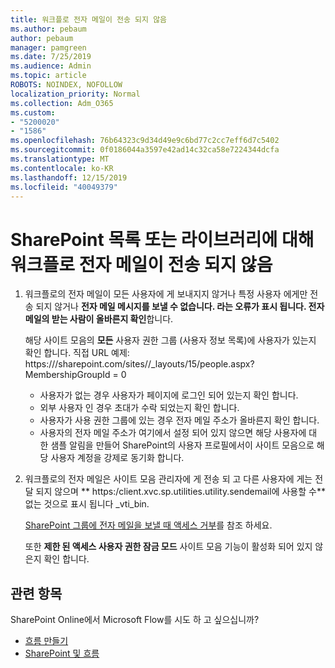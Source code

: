 ```yaml
---
title: 워크플로 전자 메일이 전송 되지 않음
ms.author: pebaum
author: pebaum
manager: pamgreen
ms.date: 7/25/2019
ms.audience: Admin
ms.topic: article
ROBOTS: NOINDEX, NOFOLLOW
localization_priority: Normal
ms.collection: Adm_O365
ms.custom:
- "5200020"
- "1586"
ms.openlocfilehash: 76b64323c9d34d49e9c6bd77c2cc7eff6d7c5402
ms.sourcegitcommit: 0f0186044a3597e42ad14c32ca58e7224344dcfa
ms.translationtype: MT
ms.contentlocale: ko-KR
ms.lasthandoff: 12/15/2019
ms.locfileid: "40049379"
---
```

# <a name="workflow-email-is-not-being-sent-for-a-sharepoint-list-or-library"></a>SharePoint 목록 또는 라이브러리에 대해 워크플로 전자 메일이 전송 되지 않음

1. 워크플로의 전자 메일이 모든 사용자에 게 보내지지 않거나 특정 사용자 에게만 전송 되지 않거나 **전자 메일 메시지를 보낼 수 없습니다. 라는 오류가 표시 됩니다. 전자 메일의 받는 사람이 올바른지 확인**합니다.

    해당 사이트 모음의 **모든** 사용자 권한 그룹 (사용자 정보 목록)에 사용자가 있는지 확인 합니다.  직접 URL 예제: https://<tenant>/sharepoint.com/sites/<sitename>/_layouts/15/people.aspx? MembershipGroupId = 0

    - 사용자가 없는 경우 사용자가 페이지에 로그인 되어 있는지 확인 합니다. 
    - 외부 사용자 인 경우 초대가 수락 되었는지 확인 합니다.
    - 사용자가 사용 권한 그룹에 있는 경우 전자 메일 주소가 올바른지 확인 합니다.
    - 사용자의 전자 메일 주소가 여기에서 설정 되어 있지 않으면 해당 사용자에 대 한 샘플 알림을 만들어 SharePoint의 사용자 프로필에서이 사이트 모음으로 해당 사용자 계정을 강제로 동기화 합니다.
 
2. 워크플로의 전자 메일은 사이트 모음 관리자에 게 전송 되 고 다른 사용자에 게는 전달 되지 않으며 ** <span>https:</span>/client.xvc.sp.utilities.utility.sendemail에 사용할 수**없는 것으로 표시 됩니다 _vti_bin.
 

    [SharePoint 그룹에 전자 메일을 보낼 때 액세스 거부](https://docs.microsoft.com/sharepoint/support/sharing-and-permissions/access-denied-when-send-an-email-to-groups)를 참조 하세요.

    또한 **제한 된 액세스 사용자 권한 잠금 모드** 사이트 모음 기능이 활성화 되어 있지 않은지 확인 합니다.


## <a name="related-topics"></a>관련 항목
SharePoint Online에서 Microsoft Flow를 시도 하 고 싶으십니까?
- [흐름 만들기](https://support.office.com/article/Create-a-flow-for-a-list-or-library-in-SharePoint-Online-or-OneDrive-for-Business-a9c3e03b-0654-46af-a254-20252e580d01) 
- [SharePoint 및 흐름](https://flow.microsoft.com/blog/sharepoint-and-flow/) 


